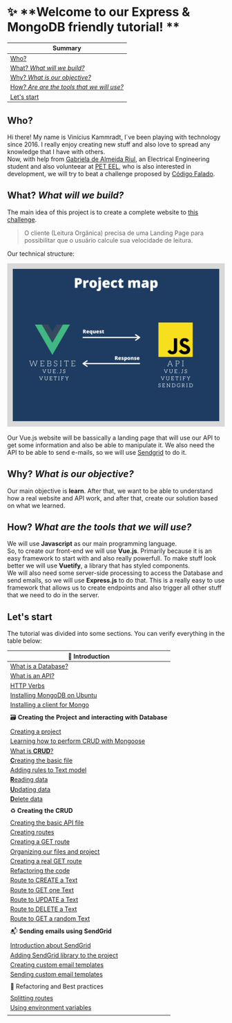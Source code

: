 # :sparkles: **Welcome to our Express & MongoDB friendly tutorial! **

|Summary                                                                                    | 
|-                                                                                          | 
| [Who?](#who)                                                                              | 
| [What? *What will we build?*](#what-what-will-we-build)                                   |
| [Why? *What is our objective?*](#why-what-is-our-objective)                               |
| [How? *Are are the tools that we will use?*](#how-what-are-the-tools-that-we-will-use)    | 
| [Let's start](#let's-start)

## Who?
Hi there! My name is Vinícius Kammradt, I`ve been playing with technology since 2016. I really enjoy creating new stuff and also love to spread any knowledge that I have with others.  
Now, with help from [Gabriela de Almeida Riul](https://www.linkedin.com/in/gabriela-de-almeida-riul-2a1321184/), an Electrical Engineering student and also volunteear at [PET EEL](http://www.peteel.ufsc.br/), who is also interested in development, we will try to beat a challenge proposed by [Código Falado](https://github.com/codigofalado).

## What? *What will we build?*
The main idea of this project is to create a complete website to [this challenge](https://github.com/codigofalado/desafio333/blob/master/2020-Janeiro-Leitura-Organica/README.md). 
> O cliente (Leitura Orgânica) precisa de uma Landing Page para possibilitar que o usuário calcule sua velocidade de leitura.  

Our technical structure:
<div align="center">
    <img src="./images/structure.png">
</div> 

Our Vue.js website will be bassically a landing page that will use our API to get some information and also be able to manipulate it. We also need the API to be able to send e-mails, so we will use [Sendgrid](https://sendgrid.com/) to do it.


## Why? *What is our objective?*
Our main objective is **learn**. After that, we want to be able to understand how a real website and API work, and after that, create our solution based on what we learned.   


## How? *What are the tools that we will use?*
We will use **Javascript** as our main programming language.  
So, to create our front-end we will use **Vue.js**. Primarily because it is an easy framework to start with and also really powerfull. To make stuff look better we will use **Vuetify**, a library that has styled components.  
We will also need some server-side processing to access the Database and send emails, so we will use **Express.js** to do that. This is a really easy to use framework that allows us to create endpoints and also trigger all other stuff that we need to do in the server.  

## Let's start

The tutorial was divided into some sections. You can verify everything in the table below:

| :speech_balloon: **Introduction**                                     |
| -                                                                 |
| [What is a Database?](#what-is-a-database)                        |           
| [What is an API?](#what-is-an-api)                                |   
| [HTTP Verbs](#http-verbs)                                         |
| [Installing MongoDB on Ubuntu](#installing-mongodb-on-ubuntu)     | 
| [Installing a client for Mongo](#installing-a-client-for-mongo)   | 
| | 
| :card_file_box: **Creating the Project and interacting with Database**                      | 
| |                                                                                           |
| [Creating a project](#creating-a-project)                                                   |
| [Learning how to perform CRUD with Mongoose](#learning-how-to-perform-crud-with-mongoose)   | 
| [What is **CRUD**?](#what-is-crud)                                                          |
| [**C**reating the basic file](#creating-the-basic-file)                                     | 
| [Adding rules to Text model](#adding-rules-to-text-model)                                   |
| [**R**eading data](#reading-data)                                                           | 
| [**U**pdating data](#updating-data)                                                         |
| [**D**elete data](#delete-data)                                                             |
| |
| :recycle: **Creating the CRUD**                                       |
| |
| [Creating the basic API file](#Creating-the-basic-API-file)           | 
| [Creating routes](#Creating-routes)                                   |
| [Creating a GET route](#Creating-a-GET-route)                         |
| [Organizing our files and project](#Organizing-our-files-and-project) |
| [Creating a real GET route](#Creating-a-real-GET-route)               |
| [Refactoring the code](#Refactoring-the-code)                         |
| [Route to CREATE a Text](#Route-to-CREATE-a-Text)                     |
| [Route to GET one Text](#Route-to-GET-one-Text)                       |
| [Route to UPDATE a Text](#Route-to-UPDATE-a-Text)                     |
| [Route to DELETE a Text](#Route-to-DELETE-a-Text)                     |
| [Route to GET a random Text](#Route-to-GET-a-random-Text)             |
| | 
| :mailbox_with_mail: **Sending emails using SendGrid**                              |
| | 
| [Introduction about SendGrid](#Introduction-about-SendGrid)                        |
| [Adding SendGrid library to the project](#Adding-SendGrid-library-to-the-project)  |
| [Creating custom email templates](#Creating-custom-email-templates)                |
| [Sending custom email templates](#Sending-custom-email-templates)                  |
| |
| :art: Refactoring and Best practices                         |
| |
| [Splitting routes](#Splitting-routes)                        |
| [Using environment variables](#Using-environment-variables)  |
| |
